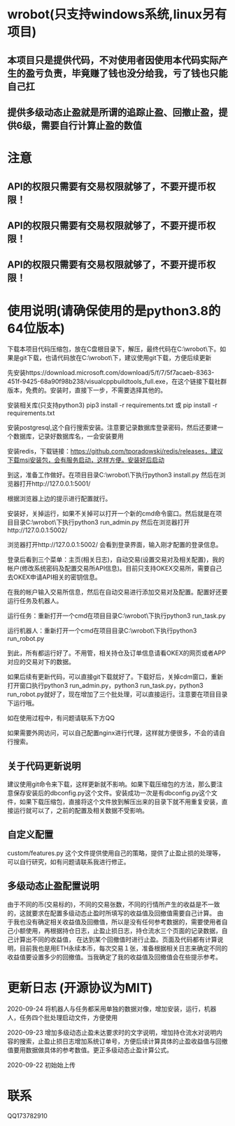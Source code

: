 # wrobot(只支持windows系统,linux另有项目)

## 本项目只是提供代码，不对使用者因使用本代码实际产生的盈亏负责，毕竟赚了钱也没分给我，亏了钱也只能自己扛

## 提供多级动态止盈就是所谓的追踪止盈、回撤止盈，提供6级，需要自行计算止盈的数值

# 注意

## API的权限只需要有交易权限就够了，不要开提币权限！

## API的权限只需要有交易权限就够了，不要开提币权限！

## API的权限只需要有交易权限就够了，不要开提币权限！

# 使用说明(请确保使用的是python3.8的64位版本)

下载本项目代码压缩包，放在C盘根目录下，解压，最终代码在C:\wrobot\下。如果是git下载，也请代码放在C:\wrobot\下，建议使用git下载，方便后续更新

先安装https://download.microsoft.com/download/5/f/7/5f7acaeb-8363-451f-9425-68a90f98b238/visualcppbuildtools_full.exe，在这个链接下载社群版本，免费的。安装时，直接下一步，不需要选择其他的。

安装相关库(只支持python3)  pip3 install -r requirements.txt 或 pip install -r requirements.txt

安装postgresql,这个自行搜索安装。注意要记录数据库登录密码，然后还要建一个数据库，记录好数据库名，一会安装要用

安装redis，下载链接：https://github.com/tporadowski/redis/releases，建议下载msi安装包，会有服务启动，这样方便。安装好后启动

到这，准备工作做好。在项目目录C:\wrobot\下执行python3 install.py  然后在浏览器打开http://127.0.0.1:5001/ 

根据浏览器上边的提示进行配置就行。

安装好，关掉运行，如果不关掉可以打开一个新的cmd命令窗口。然后就是在项目目录C:\wrobot\下执行python3 run_admin.py  然后在浏览器打开http://127.0.0.1:5002/

浏览器打开http://127.0.0.1:5002/ 会看到登录界面，输入刚才配置的登录信息。

登录后看到三个菜单：主页(相关日志)，自动交易(设置交易对及相关配置)，我的帐户(修改系统密码及配置交易所API信息)。目前只支持OKEX交易所，需要自己去OKEX申请API相关的密钥信息。

在我的帐户输入交易所信息，然后在自动交易进行添加交易对及配置。配置好还要运行任务及机器人。

运行任务：重新打开一个cmd在项目目录C:\wrobot\下执行python3 run_task.py

运行机器人：重新打开一个cmd在项目目录C:\wrobot\下执行python3 run_robot.py

到此，所有都运行好了。不用管，相关持仓及订单信息请看OKEX的网页或者APP对应的交易对下的数据。

如果后续有更新代码，可以直接git下载就好了。下载好后，关掉cdm窗口，重新打开窗口执行python3 run_admin.py，python3 run_task.py，python3 run_robot.py就好了，现在增加了三个批处理，可以直接运行。注意要在项目目录下运行哦。

如在使用过程中，有问题请联系下方QQ

如果需要外网访问，可以自己配置nginx进行代理，这样就方便很多，不会的请自行搜索。

## 关于代码更新说明
建议使用git命令来下载，这样更新就不影响。如果下载压缩包的方法，那么要注意保存安装后的dbconfig.py这个文件。安装成功一次是有dbconfig.py这个文件，如果下载压缩包，直接将这个文件放到解压出来的目录下就不用重复安装，直接运行就可以了，之前的配置及相关数据不受影响。

## 自定义配置

custom/features.py 这个文件提供使用自己的策略，提供了止盈止损的处理等，可以自行研究，如有问题请联系我进行修正。

## 多级动态止盈配置说明

由于不同的币(交易标的)，不同的交易张数，不同的行情所产生的收益是不一致的，这就要求在配置多级动态止盈时所填写的收益值及回撤值需要自己计算。
由于我也没有确定相关收益值及回撤值，所以是没有任何参考数据的，需要使用者自己小额使用，再根据持仓日志，止盈止损日志，持仓流水三个页面的记录数据，自己计算出不同的收益值，
在达到某个回撤值时进行止盈。页面及代码都有计算说明，目前我也是用ETH永续本币，每次交易１张，准备根据相关日志来确定不同的收益值要设置多少的回撤值。当我确定了我的收益值及回撤值会在些提示参考。

# 更新日志  (开源协议为MIT)

2020-09-24  将机器人与任务都采用单独的数据对像，增加安装，运行，机器人，任务四个批处理启动文件，方便使用

2020-09-23  增加多级动态止盈未达要求时的文字说明，增加持仓流水对说明内容的搜索，止盈止损日志增加系统订单号，方便后续计算具体的止盈收益值与回撤值要用数据做具体的参考数值。更正多级动态止盈计算公式。

2020-09-22  初始始上传


# 联系

QQ173782910
